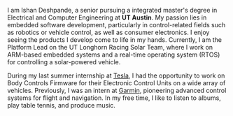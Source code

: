 I am Ishan Deshpande, a senior pursuing a integrated master's degree in Electrical and Computer Engineering at **UT Austin**. My passion lies in embedded software development, particularly in control-related fields such as robotics or vehicle control, as well as consumer electronics. I enjoy seeing the products I develop come to life in my hands. Currently, I am the Platform Lead on the UT Longhorn Racing Solar Team, where I work on ARM-based embedded systems and a real-time operating system (RTOS) for controlling a solar-powered vehicle.

During my last summer internship at [Tesla](https://www.tesla.com/), I had the opportunity to work on Body Controls Firmware for their Electronic Control Units on a wide array of vehicles. Previously, I was an intern at [Garmin](https://www.garmin.com/), pioneering advanced control systems for flight and navigation. In my free time, I like to listen to albums, play table tennis, and produce music.